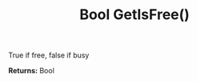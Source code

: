 ﻿---
uid: crmscript_ref_NSAppointment_GetIsFree
title: Bool GetIsFree()
intellisense: NSAppointment.GetIsFree
keywords: NSAppointment, GetIsFree
so.topic: reference
---

True if free, false if busy

**Returns:** Bool


